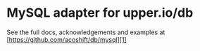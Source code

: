 # MySQL adapter for upper.io/db

See the full docs, acknowledgements and examples at
[https://github.com/acoshift/db/mysql][1]

[1]: https://github.com/acoshift/db/mysql

